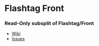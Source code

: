 # Flashtag Front

### Read-Only subsplit of Flashtag/Front

- [Wiki](https://github.com/flashtag/flashtag/wiki)
- [Issues](https://github.com/flashtag/flashtag/issues)

